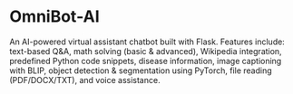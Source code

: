# OmniBot-AI
An AI-powered virtual assistant chatbot built with Flask.   Features include: text-based Q&amp;A, math solving (basic &amp; advanced), Wikipedia integration, predefined Python code snippets, disease information, image captioning with BLIP, object detection &amp; segmentation using PyTorch, file reading (PDF/DOCX/TXT), and voice assistance.  
